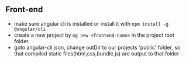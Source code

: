 
## Front-end
- make sure angular cli is installed or install it with ```npm install -g @angular/cli```
- create a new project by ```ng new <frontend-name>``` in the project root folder.
- goto angular-cli.json, change outDir to our projects 'public' folder, so that compiled static files(html,css,bundle.js) are output to that folder
